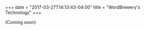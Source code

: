 +++
date = "2017-03-27T14:13:43-04:00"
title = "WordBrewery's Technology"
+++

<!-- [menu.main]
    parent = "About WordBrewery"
    identifier = "Technologies"
    weight = 50
 -->
(Coming soon)
